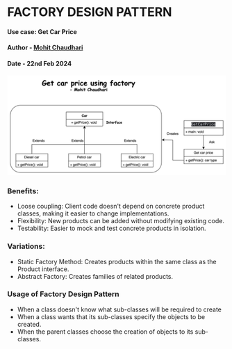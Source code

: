 # FACTORY DESIGN PATTERN

#### Use case: Get Car Price
#### Author - <a href="https://www.linkedin.com/in/mohit-chaudhari-1018/">Mohit Chaudhari</a>
#### Date - 22nd Feb 2024

![Mohit Chaudhari - Factory Design Pattern - Get Car Price.png](utils%2FMohit%20Chaudhari%20-%20Factory%20Design%20Pattern%20-%20Get%20Car%20Price.png)

### Benefits:

<ul>
<li>Loose coupling: Client code doesn't depend on concrete product classes, making it easier to change implementations.</li>
<li>Flexibility: New products can be added without modifying existing code.</li>
<li>Testability: Easier to mock and test concrete products in isolation.</li>
</ul>

### Variations:

<ul>
<li>Static Factory Method: Creates products within the same class as the Product interface.</li>
<li>Abstract Factory: Creates families of related products.</li>
</ul>

### Usage of Factory Design Pattern
<ul>
<li>When a class doesn't know what sub-classes will be required to create</li>
<li>When a class wants that its sub-classes specify the objects to be created.</li>
<li>When the parent classes choose the creation of objects to its sub-classes.</li>
</ul>


